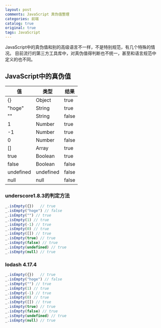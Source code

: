 ```yaml
---
layout: post
comments: JavaScript 真伪值整理
categories: 前端
catalog: true
original: true
tags: JavaScript
---
```


JavaScript中的真伪值和别的高级语言不一样，不是特别规范，有几个特殊的情况。
目前流行的第三方工具库中，对真伪值得判断也不统一，甚至和语言规范中定义的也不同。

## JavaScript中的真伪值

|值|类型|结果|
|--------|------|------|
|{}	|Object|	true|
|"hoge"	|String|	true|
|""	|String|	false|
|1	|Number|	true|
|-1	|Number|	true|
|0	|Number|	false|
|[]	|Array|	true|
|true	|Boolean|	true|
|false	|Boolean|	false|
|undefined|	undefined|	false|
|null	|null|	false|

### underscore1.8.3的判定方法

```js
_.isEmpty({})   // true
_.isEmpty("hoge") // false
_.isEmpty("") // true
_.isEmpty(1) // true
_.isEmpty(-1) // true
_.isEmpty(0) // true
_.isEmpty([]) // true
_.isEmpty(true) // true
_.isEmpty(false) // true
_.isEmpty(undefined) // true
_.isEmpty(null) // true
```

### lodash  4.17.4
```js
_.isEmpty({})   // true
_.isEmpty("hoge") // false
_.isEmpty("") // true
_.isEmpty(1) // true
_.isEmpty(-1) // true
_.isEmpty(0) // true
_.isEmpty([]) // true
_.isEmpty(true) // true
_.isEmpty(false) // true
_.isEmpty(undefined) // true
_.isEmpty(null) // true
```
